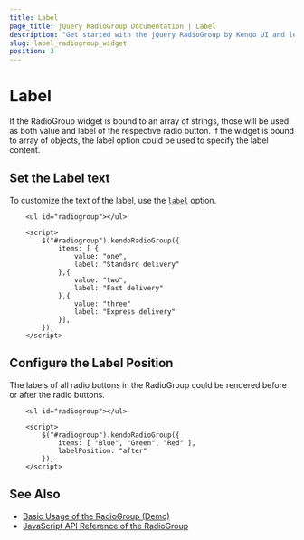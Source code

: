 ```yaml
---
title: Label
page_title: jQuery RadioGroup Documentation | Label
description: "Get started with the jQuery RadioGroup by Kendo UI and learn how to configure the label of the widget."
slug: label_radiogroup_widget
position: 3
---
```


# Label

If the RadioGroup widget is bound to an array of strings, those will be used as both value and label of the respective radio button. If the widget is bound to array of objects, the label option could be used to specify the label content.


## Set the Label text

To customize the text of the label, use the [`label`](/api/javascript/ui/radiogroup/configuration/items.label) option. 

```dojo
    <ul id="radiogroup"></ul>

    <script>
        $("#radiogroup").kendoRadioGroup({
            items: [ {
                value: "one",
                label: "Standard delivery"
            },{
                value: "two",
                label: "Fast delivery"
            },{
                value: "three"
                label: "Express delivery"
            }],
        });
    </script>
```

## Configure the Label Position

The labels of all radio buttons in the RadioGroup could be rendered before or after the radio buttons. 

```dojo
    <ul id="radiogroup"></ul>

    <script>
        $("#radiogroup").kendoRadioGroup({
            items: [ "Blue", "Green", "Red" ],
            labelPosition: "after"
        });
    </script>
```

## See Also 

* [Basic Usage of the RadioGroup (Demo)](https://demos.telerik.com/kendo-ui/radiogroup/index)
* [JavaScript API Reference of the RadioGroup](/api/javascript/ui/radiogroup)
